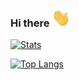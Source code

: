 ### Hi there <img src="https://raw.githubusercontent.com/ABSphreak/ABSphreak/master/gifs/Hi.gif" width="30px"></h2>

<!--
**SpriteOvO/SpriteOvO** is a ✨ _special_ ✨ repository because its `README.md` (this file) appears on your GitHub profile.

Here are some ideas to get you started:

- 🔭 I’m currently working on ...
- 🌱 I’m currently learning ...
- 👯 I’m looking to collaborate on ...
- 🤔 I’m looking for help with ...
- 💬 Ask me about ...
- 📫 How to reach me: ...
- 😄 Pronouns: ...
- ⚡ Fun fact: ...
-->

[![Stats](https://github-readme-stats.vercel.app/api?username=SpriteOvO&show_icons=true&count_private=true)](https://github.com/SpriteOvO)

[![Top Langs](https://github-readme-stats.vercel.app/api/top-langs/?username=SpriteOvO&layout=compact)](https://github.com/anuraghazra/github-readme-stats)
